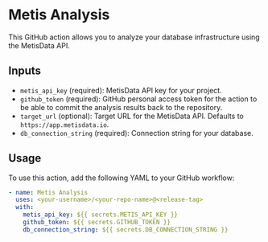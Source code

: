 # Metis Analysis

This GitHub action allows you to analyze your database infrastructure using the MetisData API.

## Inputs

- `metis_api_key` (required): MetisData API key for your project.
- `github_token` (required): GitHub personal access token for the action to be able to commit the analysis results back to the repository.
- `target_url` (optional): Target URL for the MetisData API. Defaults to `https://app.metisdata.io`.
- `db_connection_string` (required): Connection string for your database.

## Usage

To use this action, add the following YAML to your GitHub workflow:

```yaml
- name: Metis Analysis
  uses: <your-username>/<your-repo-name>@<release-tag>
  with:
    metis_api_key: ${{ secrets.METIS_API_KEY }}
    github_token: ${{ secrets.GITHUB_TOKEN }}
    db_connection_string: ${{ secrets.DB_CONNECTION_STRING }}
```
